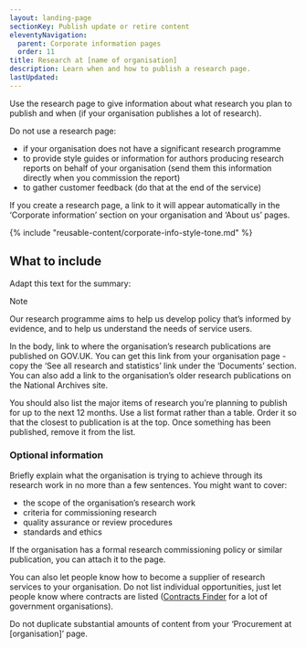 ```yaml
---
layout: landing-page
sectionKey: Publish update or retire content
eleventyNavigation:
  parent: Corporate information pages
  order: 11
title: Research at [name of organisation]
description: Learn when and how to publish a research page. 
lastUpdated:
---
```


Use the research page to give information about what research you plan to publish and when (if your organisation publishes a lot of research).

Do not use a research page:

* if your organisation does not have a significant research programme
* to provide style guides or information for authors producing research reports on behalf of your organisation (send them this information directly when you commission the report)
* to gather customer feedback (do that at the end of the service)

If you create a research page, a link to it will appear automatically in the ‘Corporate information’ section on your organisation and ‘About us’ pages.

{% include "reusable-content/corporate-info-style-tone.md" %}

## What to include

Adapt this text for the summary:

> [!NOTE]
> Our research programme aims to help us develop policy that’s informed by evidence, and to help us understand the needs of service users.

In the body, link to where the organisation’s research publications are published on GOV.UK. You can get this link from your organisation page - copy the ‘See all research and statistics’ link under the ‘Documents’ section. You can also add a link to the organisation’s older research publications on the National Archives site.

You should also list the major items of research you’re planning to publish for up to the next 12 months. Use a list format rather than a table. Order it so that the closest to publication is at the top. Once something has been published, remove it from the list.

### Optional information

Briefly explain what the organisation is trying to achieve through its research work in no more than a few sentences. You might want to cover:

* the scope of the organisation’s research work
* criteria for commissioning research
* quality assurance or review procedures
* standards and ethics

If the organisation has a formal research commissioning policy or similar publication, you can attach it to the page.

You can also let people know how to become a supplier of research services to your organisation. Do not list individual opportunities, just let people know where contracts are listed ([Contracts Finder](https://www.gov.uk/contracts-finder) for a lot of government organisations).

Do not duplicate substantial amounts of content from your ‘Procurement at [organisation]’ page.
